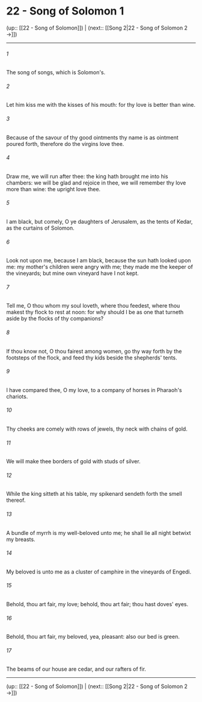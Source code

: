 # 22 - Song of Solomon 1

(up:: [[22 - Song of Solomon]]) | (next:: [[Song 2|22 - Song of Solomon 2 →]])

***


###### 1 
The song of songs, which is Solomon's. 

###### 2 
Let him kiss me with the kisses of his mouth: for thy love is better than wine. 

###### 3 
Because of the savour of thy good ointments thy name is as ointment poured forth, therefore do the virgins love thee. 

###### 4 
Draw me, we will run after thee: the king hath brought me into his chambers: we will be glad and rejoice in thee, we will remember thy love more than wine: the upright love thee. 

###### 5 
I am black, but comely, O ye daughters of Jerusalem, as the tents of Kedar, as the curtains of Solomon. 

###### 6 
Look not upon me, because I am black, because the sun hath looked upon me: my mother's children were angry with me; they made me the keeper of the vineyards; but mine own vineyard have I not kept. 

###### 7 
Tell me, O thou whom my soul loveth, where thou feedest, where thou makest thy flock to rest at noon: for why should I be as one that turneth aside by the flocks of thy companions? 

###### 8 
If thou know not, O thou fairest among women, go thy way forth by the footsteps of the flock, and feed thy kids beside the shepherds' tents. 

###### 9 
I have compared thee, O my love, to a company of horses in Pharaoh's chariots. 

###### 10 
Thy cheeks are comely with rows of jewels, thy neck with chains of gold. 

###### 11 
We will make thee borders of gold with studs of silver. 

###### 12 
While the king sitteth at his table, my spikenard sendeth forth the smell thereof. 

###### 13 
A bundle of myrrh is my well-beloved unto me; he shall lie all night betwixt my breasts. 

###### 14 
My beloved is unto me as a cluster of camphire in the vineyards of Engedi. 

###### 15 
Behold, thou art fair, my love; behold, thou art fair; thou hast doves' eyes. 

###### 16 
Behold, thou art fair, my beloved, yea, pleasant: also our bed is green. 

###### 17 
The beams of our house are cedar, and our rafters of fir.

***

(up:: [[22 - Song of Solomon]]) | (next:: [[Song 2|22 - Song of Solomon 2 →]])
